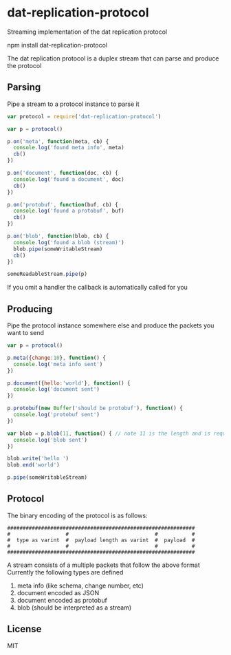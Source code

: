 # dat-replication-protocol

Streaming implementation of the dat replication protocol

  npm install dat-replication-protocol

The dat replication protocol is a duplex stream that can parse and produce the protocol

## Parsing

Pipe a stream to a protocol instance to parse it

``` js
var protocol = require('dat-replication-protocol')

var p = protocol()

p.on('meta', function(meta, cb) {
  console.log('found meta info', meta)
  cb()
})

p.on('document', function(doc, cb) {
  console.log('found a document', doc)
  cb()
})

p.on('protobuf', function(buf, cb) {
  console.log('found a protobuf', buf)
  cb()
})

p.on('blob', function(blob, cb) {
  console.log('found a blob (stream)')
  blob.pipe(someWritableStream)
  cb()
})

someReadableStream.pipe(p)
```

If you omit a handler the callback is automatically called for you

## Producing

Pipe the protocol instance somewhere else and produce the packets you want to send

``` js
var p = protocol()

p.meta({change:10}, function() {
  console.log('meta info sent')
})

p.document({hello:'world'}, function() {
  console.log('document sent')
})

p.protobuf(new Buffer('should be protobuf'), function() {
  console.log('protobuf sent')
})

var blob = p.blob(11, function() { // note 11 is the length and is required
  console.log('blob sent')
})

blob.write('hello ')
blob.end('world')

p.pipe(someWritableStream)
```

## Protocol

The binary encoding of the protocol is as follows:

```
#############################################################
#                  #                            #           #
#  type as varint  #  payload length as varint  #  payload  #
#                  #                            #           #
#############################################################
```

A stream consists of a multiple packets that follow the above format
Currently the following types are defined

1. meta info (like schema, change number, etc)
2. document encoded as JSON
3. document encoded as protobuf
4. blob (should be interpreted as a stream)

## License

MIT